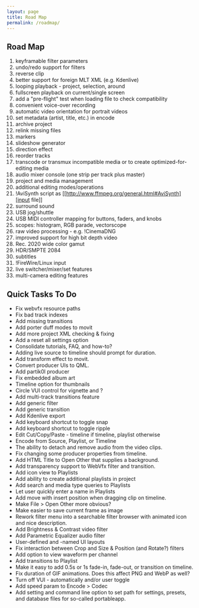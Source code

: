 ```yaml
---
layout: page
title: Road Map
permalink: /roadmap/
---
```

<script type="text/javascript">
google_ad_client = "ca-pub-1305424236533187";
google_ad_slot = "1157645159";
google_ad_width = 728;
google_ad_height = 90;
</script> 
<script type="text/javascript" src="//pagead2.googlesyndication.com/pagead/show_ads.js">
</script>

Road Map
-----------------

1. keyframable filter parameters
2. undo/redo support for filters
3. reverse clip
4. better support for foreign MLT XML (e.g. Kdenlive)
5. looping playback - project, selection, around
6. fullscreen playback on current/single screen
7. add a "pre-flight" test when loading file to check compatibility
8. convenient voice-over recording
9. automatic video orientation for portrait videos
10. set metadata (artist, title, etc.) in encode
10. archive project
12. relink missing files
13. markers
14. <span style="background-color: transparent;">slideshow generator</span>
15. direction effect
16. reorder tracks
17. transcode or transmux incompatible media or to create optimized-for-editing media
18. audio mixer console (one strip per track plus master)
19. project and media management
20. additional editing modes/operations
21. !AviSynth script as [[http://www.ffmpeg.org/general.html#AviSynth][input file]]
22. surround sound
23. USB jog/shuttle
24. USB MIDI controller mapping for buttons, faders, and knobs
25. scopes: histogram, RGB parade, vectorscope
26. raw video processing - e.g. !CinemaDNG
27. improved support for high bit depth video
28. Rec. 2020 wide color gamut
29. HDR/SMPTE 2084
30. subtitles
31. !FireWire/Linux input
32. <span style="background-color: transparent;">live switcher/mixer/set features</span>
33. multi-camera editing features

Quick Tasks To Do
-----------------

-   Fix webvfx resource paths
-   <span style="background-color: transparent;">Fix bad track
    indexes</span>
-   Add missing transitions
-   Add porter duff modes to movit
-   <span style="background-color: transparent;">Add more project
    XML checking & fixing</span>
-   Add a reset all settings option
-   Consolidate tutorials, FAQ, and how-to?
-   <span style="background-color: transparent;">Adding live
    source to timeline should prompt for duration.</span>
-   <span style="background-color: transparent;">Add transform
    effect to movit.</span>
-   Convert producer UIs to QML.
-   Add partik0l producer
-   <span style="background-color: transparent;">Fix embedded
    album art</span>
-   <span style="background-color: transparent;">Timeline option
    for thumbnails</span>
-   <span style="background-color: transparent;">Circle VUI
    control for vignette and ?</span>
-   <span style="background-color: transparent;">Add multi-track
    transitions feature</span>
-   Add generic filter
-   Add generic transition
-   <span style="background-color: transparent;">Add Kdenlive
    export</span>
-   Add keyboard shortcut to toggle snap
-   Add keyboard shortcut to toggle ripple
-   Edit Cut/Copy/Paste - timeline if timeline, playlist otherwise
-   Encode from Source, Playlist, or Timeline
-   The ability to detach and remove audio from the video clips.
-   Fix changing some producer properties from timeline.
-   <span style="background-color: transparent;">Add HTML Title to
    Open Other that supplies a background.</span>
-   Add transparency support to WebVfx filter and transition.
-   Add icon view to Playlists
-   Add ability to create additional playlists in project
-   <span style="background-color: transparent;">Add search and
    media type queries to Playlists</span>
-   Let user quickly enter a name in Playlists
-   Add move with insert position when dragging clip on timeline.
-   Make File > Open Other more obvious?
-   Make easier to save current frame as image
-   Rework filter menu into a searchable filter browser with animated
    icon and nice description.
-   Add Brightness & Contrast video filter
-   Add Parametric Equalizer audio filter
-   User-defined and -named UI layouts
-   Fix interaction between Crop and Size & Position (and Rotate?)
    filters
-   Add option to view waveform per channel
-   Add transitions to Playlist
-   Make it easy to add 0.5s or 1s fade-in, fade-out, or transition
    on timeline.
-   Fix duration of GIF animations. Does this affect PNG and WebP as
    well?
-   Turn off VUI - automatically and/or user toggle
-   Add speed param to Encode > Codec
-   Add setting and command line option to set path for settings,
    presets, and database files for so-called portableapp.
